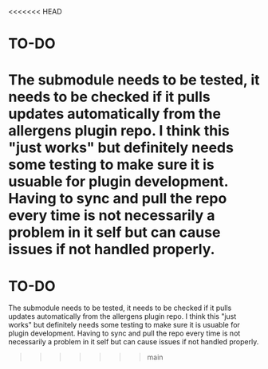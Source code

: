 <<<<<<< HEAD
# TO-DO

The submodule needs to be tested, it needs to be checked if it pulls updates automatically from the allergens plugin repo. I think this "just works" but definitely needs some testing to make sure it is usuable for plugin development. Having to sync and pull the repo every time is not necessarily a problem in it self but can cause issues if not handled properly.
=======
# TO-DO

The submodule needs to be tested, it needs to be checked if it pulls updates automatically from the allergens plugin repo. I think this "just works" but definitely needs some testing to make sure it is usuable for plugin development. Having to sync and pull the repo every time is not necessarily a problem in it self but can cause issues if not handled properly.
>>>>>>> main
